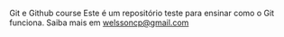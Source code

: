 Git e Github course
Este é um repositório teste para ensinar como o Git funciona.
Saiba mais em welssoncp@gmail.com